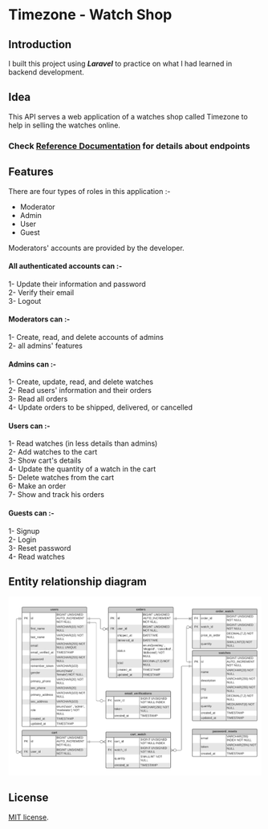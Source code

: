 # Timezone - Watch Shop

## Introduction

I built this project using ***Laravel*** to practice on what I had learned in backend development.

## Idea

This API serves a web application of a watches shop called Timezone to help in selling the watches online.


### Check [Reference Documentation](https://github.com/YoussefMRefaat/timezone/wiki) for details about endpoints

## Features

There are four types of roles in this application :-
- Moderator
- Admin
- User
- Guest


 Moderators' accounts are provided by the developer.

#### All authenticated accounts can :-
1- Update their information and password <br>
2- Verify their email <br>
3- Logout

#### Moderators can :-
1- Create, read, and delete accounts of admins <br>
2- all admins' features

#### Admins can :-
1- Create, update, read, and delete watches <br>
2- Read users' information and their orders <br>
3- Read all orders <br>
4- Update orders to be shipped, delivered, or cancelled

#### Users can :-
1- Read watches (in less details than admins) <br>
2- Add watches to the cart <br>
3- Show cart's details <br>
4- Update the quantity of a watch in the cart  <br>
5- Delete watches from the cart <br>
6- Make an order <br>
7- Show and track his orders <br>

#### Guests can :-
1- Signup <br>
2- Login <br>
3- Reset password <br>
4- Read watches

## Entity relationship diagram
![ERD](ERD.png)

## License

[MIT license](https://opensource.org/licenses/MIT).


